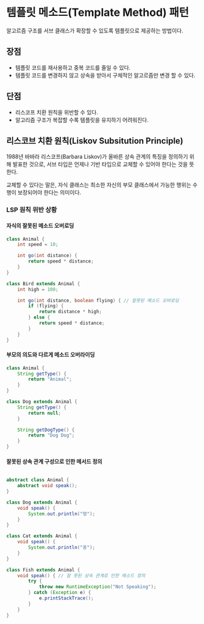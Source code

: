 # 템플릿 메소드(Template Method) 패턴

알고르즘 구조를 서브 클래스가 확장할 수 있도록 템플릿으로 제공하는 방법이다.

## 장점

- 템플릿 코드를 재사용하고 중복 코드를 줄일 수 있다.
- 템플릿 코드를 변경하지 않고 상속을 받아서 구체적인 알고르즘만 변경 할 수 있다.

## 단점

- 리스코프 치환 원칙을 위반할 수 있다.
- 알고리즘 구조가 복잡할 수록 템플릿을 유지하기 어려워진다.

## 리스코브 치환 원칙(Liskov Subsitution Principle)

1988년 바바라 리스코프(Barbara Liskov)가 올바른 상속 관계의 특징을 정의하기 위해 발표한 것으로, 서브 타입은 언제나 기반 타입으로 교체할 수 있어야 한다는 것을 뜻한다.

교체할 수 있다는 말은, 자식 클래스는 최소한 자신의 부모 클래스에서 가능한 행위는 수행이 보장되어야 한다는 의미이다.

### LSP 원칙 위반 상황

#### 자식의 잘못된 메소드 오버로딩

```java
class Animal {
    int speed = 10;

    int go(int distance) {
        return speed * distance;
    }
}

class Bird extends Animal {
    int high = 100;

    int go(int distance, boolean flying) { // 잘못된 메소드 오버로딩
        if (flying) {
            return distance * high;
        } else {
            return speed * distance;
        }
    }
}
```

#### 부모의 의도와 다르게 메소드 오버라이딩

```java
class Animal {
    String getType() {
        return "Animal";
    }
}

class Dog extends Animal {
    String getType() {
        return null;
    }

    String getDogType() {
        return "Dog Dog";
    }
}
``` 

#### 잘못된 상속 관계 구성으로 인한 메서드 정의

```java

abstract class Animal {
    abstract void speak();
}

class Dog extends Animal {
    void speak() {
        System.out.println("멍");
    }
}

class Cat extends Animal {
    void speak() {
        System.out.println("옹");
    }
}

class Fish extends Animal {
    void speak() { // 잘 못된 상속 관계로 인한 메소드 정의
        try {
            throw new RuntimeException("Not Speaking");
        } catch (Exception e) {
            e.printStackTrace();
        }
    }
}
```
